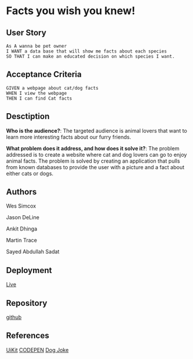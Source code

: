 # Facts you wish you knew!

## User Story
```
As A wanna be pet owner
I WANT a data base that will show me facts about each species
SO THAT I can make an educated decision on which species I want.
```
## Acceptance Criteria
```
GIVEN a webpage about cat/dog facts
WHEN I view the webpage
THEN I can find Cat facts
```
## Desctiption
**Who is the audience?**: The targeted audience is animal lovers that want to learn more interesting facts about our furry friends.

**What problem does it address, and how does it solve it?**: The problem addressed is to create a website where cat and dog lovers can go to enjoy animal facts. The problem is solved by creating an application that pulls from known databases to provide the user with a picture and a fact about either cats or dogs.

## Authors
Wes Simcox

Jason DeLine

Ankit Dhinga

Martin Trace

Sayed Abdullah Sadat

## Deployment
[Live](https://jasondeline.github.io/project-one/)

## Repository
[github](https://github.com/JasonDeLine/project-one)

## References
[UiKit](https://getuikit.com/docs/introduction)
[CODEPEN](https://codepen.io/)
[Dog Joke](https://www.thelabradorsite.com/funny-dog-quotes/)
